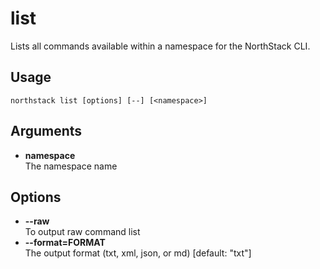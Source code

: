 # list

Lists all commands available within a namespace for the NorthStack CLI.

## Usage
`northstack list [options] [--] [<namespace>]`

## Arguments
* **namespace**  
  The namespace name

## Options
* **--raw**  
  To output raw command list
* **--format=FORMAT**  
  The output format (txt, xml, json, or md) [default: "txt"]